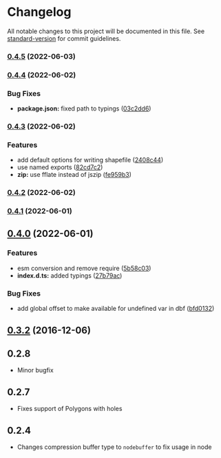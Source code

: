 # Changelog

All notable changes to this project will be documented in this file. See [standard-version](https://github.com/conventional-changelog/standard-version) for commit guidelines.

### [0.4.5](https://github.com/CalebM1987/shp-write/compare/v0.4.4...v0.4.5) (2022-06-03)

### [0.4.4](https://github.com/CalebM1987/shp-write/compare/v0.4.3...v0.4.4) (2022-06-02)


### Bug Fixes

* **package.json:** fixed path to typings ([03c2dd6](https://github.com/CalebM1987/shp-write/commit/03c2dd6ad93b055394236954665223391a064469))

### [0.4.3](https://github.com/CalebM1987/shp-write/compare/v0.4.2...v0.4.3) (2022-06-02)


### Features

* add default options for writing shapefile ([2408c44](https://github.com/CalebM1987/shp-write/commit/2408c44abe0bc4e4d17a537db22318ffc6ab06c2))
* use named exports ([82cd7c2](https://github.com/CalebM1987/shp-write/commit/82cd7c2f4c96704e1a13dfe0c4cdee67328e866f))
* **zip:** use fflate instead of jszip ([fe959b3](https://github.com/CalebM1987/shp-write/commit/fe959b3de7cb12fb7e46342e091038708a89deee))

### [0.4.2](https://github.com/CalebM1987/shp-write/compare/v0.4.1...v0.4.2) (2022-06-02)

### [0.4.1](https://github.com/CalebM1987/shp-write/compare/v0.4.0...v0.4.1) (2022-06-01)

## [0.4.0](https://github.com/CalebM1987/shp-write/compare/v0.3.3...v0.4.0) (2022-06-01)


### Features

* esm conversion and remove require ([5b58c03](https://github.com/CalebM1987/shp-write/commit/5b58c038ec2d676c44ca9b8c539fb09de9f5575d))
* **index.d.ts:** added typings ([27b79ac](https://github.com/CalebM1987/shp-write/commit/27b79ac48c17461b62b88d9631f8ed1d68fdf113))


### Bug Fixes

* add global offset to make available for undefined var in dbf ([bfd0132](https://github.com/CalebM1987/shp-write/commit/bfd0132d7b554a030280ff99250d4a9bf23c9e55))

<a name="0.3.2"></a>
## [0.3.2](https://github.com/mapbox/shp-write/compare/v0.3.1...v0.3.2) (2016-12-06)



## 0.2.8

* Minor bugfix

## 0.2.7

* Fixes support of Polygons with holes

## 0.2.4

* Changes compression buffer type to `nodebuffer` to fix usage in node
